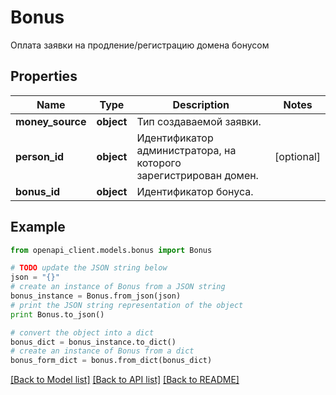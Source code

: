 # Bonus

Оплата заявки на продление/регистрацию домена бонусом

## Properties
Name | Type | Description | Notes
------------ | ------------- | ------------- | -------------
**money_source** | **object** | Тип создаваемой заявки. | 
**person_id** | **object** | Идентификатор администратора, на которого зарегистрирован домен. | [optional] 
**bonus_id** | **object** | Идентификатор бонуса. | 

## Example

```python
from openapi_client.models.bonus import Bonus

# TODO update the JSON string below
json = "{}"
# create an instance of Bonus from a JSON string
bonus_instance = Bonus.from_json(json)
# print the JSON string representation of the object
print Bonus.to_json()

# convert the object into a dict
bonus_dict = bonus_instance.to_dict()
# create an instance of Bonus from a dict
bonus_form_dict = bonus.from_dict(bonus_dict)
```
[[Back to Model list]](../README.md#documentation-for-models) [[Back to API list]](../README.md#documentation-for-api-endpoints) [[Back to README]](../README.md)


